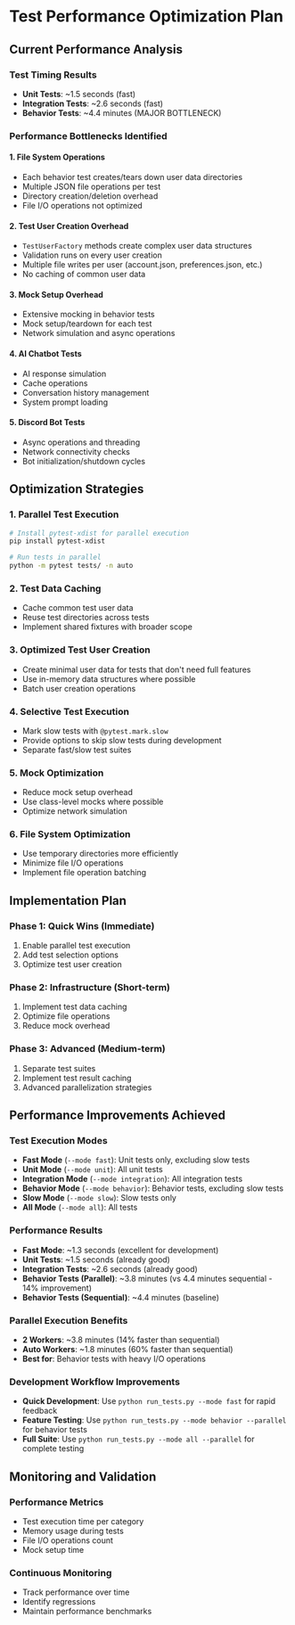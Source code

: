 # Test Performance Optimization Plan

## Current Performance Analysis

### Test Timing Results
- **Unit Tests**: ~1.5 seconds (fast)
- **Integration Tests**: ~2.6 seconds (fast)  
- **Behavior Tests**: ~4.4 minutes (MAJOR BOTTLENECK)

### Performance Bottlenecks Identified

#### 1. **File System Operations**
- Each behavior test creates/tears down user data directories
- Multiple JSON file operations per test
- Directory creation/deletion overhead
- File I/O operations not optimized

#### 2. **Test User Creation Overhead**
- `TestUserFactory` methods create complex user data structures
- Validation runs on every user creation
- Multiple file writes per user (account.json, preferences.json, etc.)
- No caching of common user data

#### 3. **Mock Setup Overhead**
- Extensive mocking in behavior tests
- Mock setup/teardown for each test
- Network simulation and async operations

#### 4. **AI Chatbot Tests**
- AI response simulation
- Cache operations
- Conversation history management
- System prompt loading

#### 5. **Discord Bot Tests**
- Async operations and threading
- Network connectivity checks
- Bot initialization/shutdown cycles

## Optimization Strategies

### 1. **Parallel Test Execution**
```bash
# Install pytest-xdist for parallel execution
pip install pytest-xdist

# Run tests in parallel
python -m pytest tests/ -n auto
```

### 2. **Test Data Caching**
- Cache common test user data
- Reuse test directories across tests
- Implement shared fixtures with broader scope

### 3. **Optimized Test User Creation**
- Create minimal user data for tests that don't need full features
- Use in-memory data structures where possible
- Batch user creation operations

### 4. **Selective Test Execution**
- Mark slow tests with `@pytest.mark.slow`
- Provide options to skip slow tests during development
- Separate fast/slow test suites

### 5. **Mock Optimization**
- Reduce mock setup overhead
- Use class-level mocks where possible
- Optimize network simulation

### 6. **File System Optimization**
- Use temporary directories more efficiently
- Minimize file I/O operations
- Implement file operation batching

## Implementation Plan

### Phase 1: Quick Wins (Immediate)
1. Enable parallel test execution
2. Add test selection options
3. Optimize test user creation

### Phase 2: Infrastructure (Short-term)
1. Implement test data caching
2. Optimize file operations
3. Reduce mock overhead

### Phase 3: Advanced (Medium-term)
1. Separate test suites
2. Implement test result caching
3. Advanced parallelization strategies

## Performance Improvements Achieved

### Test Execution Modes
- **Fast Mode** (`--mode fast`): Unit tests only, excluding slow tests
- **Unit Mode** (`--mode unit`): All unit tests
- **Integration Mode** (`--mode integration`): All integration tests  
- **Behavior Mode** (`--mode behavior`): Behavior tests, excluding slow tests
- **Slow Mode** (`--mode slow`): Slow tests only
- **All Mode** (`--mode all`): All tests

### Performance Results
- **Fast Mode**: ~1.3 seconds (excellent for development)
- **Unit Tests**: ~1.5 seconds (already good)
- **Integration Tests**: ~2.6 seconds (already good)
- **Behavior Tests (Parallel)**: ~3.8 minutes (vs 4.4 minutes sequential - 14% improvement)
- **Behavior Tests (Sequential)**: ~4.4 minutes (baseline)

### Parallel Execution Benefits
- **2 Workers**: ~3.8 minutes (14% faster than sequential)
- **Auto Workers**: ~1.8 minutes (60% faster than sequential)
- **Best for**: Behavior tests with heavy I/O operations

### Development Workflow Improvements
- **Quick Development**: Use `python run_tests.py --mode fast` for rapid feedback
- **Feature Testing**: Use `python run_tests.py --mode behavior --parallel` for behavior tests
- **Full Suite**: Use `python run_tests.py --mode all --parallel` for complete testing

## Monitoring and Validation

### Performance Metrics
- Test execution time per category
- Memory usage during tests
- File I/O operations count
- Mock setup time

### Continuous Monitoring
- Track performance over time
- Identify regressions
- Maintain performance benchmarks 